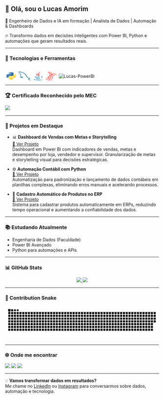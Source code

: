 ## 👋 Olá, sou o Lucas Amorim

🎯 Engenheiro de Dados e IA em formação | Analista de Dados | Automação & Dashboards

🔥 Transformo dados em decisões inteligentes com Power BI, Python e automações que geram resultados reais.

---

### 🚀 Tecnologias e Ferramentas

<div style="display: inline_block"><br>
  <img align="center" alt="Lucas-Python" height="30" width="40" src="https://raw.githubusercontent.com/devicons/devicon/master/icons/python/python-original.svg">
  <img align="center" alt="Lucas-SQL" height="30" width="40" src="https://raw.githubusercontent.com/devicons/devicon/master/icons/mysql/mysql-original.svg">
  <img align="center" alt="Lucas-Java" height="30" width="40" src="https://raw.githubusercontent.com/devicons/devicon/master/icons/java/java-original.svg">
  <img align="center" alt="Lucas-Excel" height="30" width="40" src="https://raw.githubusercontent.com/devicons/devicon/master/icons/microsoftsqlserver/microsoftsqlserver-plain.svg">
  <img align="center" alt="Lucas-PowerBI" height="30" width="40" src="https://img.icons8.com/color/48/power-bi.png">
</div>

---

### 🏆 Certificado Reconhecido pelo MEC

[<img src="https://xperiun.com/wp-content/uploads/2024/08/trilhas_portfolio-badges-trilhas.webp" width="100"/>](https://drive.google.com/file/d/1QFk3uUcfTkpYYfO9R8Ztpcc3XlODPqZ-/view)

---

### 💼 Projetos em Destaque

- 📊 **Dashboard de Vendas com Metas e Storytelling**  
  [🔗 Ver Projeto](https://github.com/Lucas-1234567890/analise-comercial)  
  Dashboard em Power BI com indicadores de vendas, metas e desempenho por loja, vendedor e supervisor. Granularização de metas e storytelling visual para decisões estratégicas.

- ⚙️ **Automação Contábil com Python**  
  [🔗 Ver Projeto](https://github.com/Lucas-1234567890/automacao_lancamentos_contabeis)  
  Automatização para padronização e lançamento de dados contábeis em planilhas complexas, eliminando erros manuais e acelerando processos.

- 🛒 **Cadastro Automático de Produtos no ERP**  
  [🔗 Ver Projeto](https://github.com/Lucas-1234567890/automacao-cadastro-produtos-erp)  
  Sistema para cadastrar produtos automaticamente em ERPs, reduzindo tempo operacional e aumentando a confiabilidade dos dados.

---

### 📚 Estudando Atualmente

- Engenharia de Dados (Faculdade)
- Power BI Avançado
- Python para automações e APIs

---

### 📊 GitHub Stats

<div align="center">
  <a href="https://github.com/Lucas-1234567890">
    <img height="160em" src="https://github-readme-stats.vercel.app/api?username=Lucas-1234567890&show_icons=true&theme=radical&include_all_commits=true&count_private=true"/>
    <img height="160em" src="https://github-readme-stats.vercel.app/api/top-langs/?username=Lucas-1234567890&layout=compact&langs_count=7&theme=radical"/>
  </a>
</div>

---

### 🐍 Contribution Snake

<div align="center">
  <picture>
    <source media="(prefers-color-scheme: dark)" srcset="https://raw.githubusercontent.com/Lucas-1234567890/Lucas-1234567890/main/dist/github-contribution-grid-snake-dark.svg" />
    <source media="(prefers-color-scheme: light)" srcset="https://raw.githubusercontent.com/Lucas-1234567890/Lucas-1234567890/main/dist/github-contribution-grid-snake.svg" />
    <img alt="snake gif" src="https://raw.githubusercontent.com/Lucas-1234567890/Lucas-1234567890/main/dist/github-contribution-grid-snake.svg" />
  </picture>
</div>




---

### 🌐 Onde me encontrar

<div> 
  <a href="https://www.instagram.com/engdados.lucas_amorim/" target="_blank"><img src="https://img.shields.io/badge/-Instagram-%23E4405F?style=for-the-badge&logo=instagram&logoColor=white" target="_blank"></a>
  <a href="https://www.threads.com/@engdados.lucas_amorim" target="_blank"><img src="https://img.shields.io/badge/Threads-000000?style=for-the-badge&logo=threads&logoColor=white" target="_blank"></a>
  <a href="https://www.linkedin.com/in/lucas-amorim-powerbi/" target="_blank"><img src="https://img.shields.io/badge/-LinkedIn-%230077B5?style=for-the-badge&logo=linkedin&logoColor=white" target="_blank"></a> 
</div>

---

💡 **Vamos transformar dados em resultados?**  
Me chame no [LinkedIn](https://www.linkedin.com/in/lucas-amorim-powerbi/) ou [Instagram](https://www.instagram.com/engdados.lucas_amorim/) para conversarmos sobre dados, automação e tecnologia.


